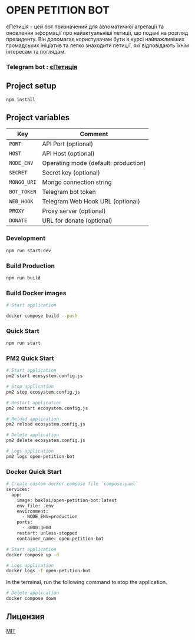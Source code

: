 # OPEN PETITION BOT

єПетиція - цей бот призначений для автоматичної агрегації та оновлення інформації про найактуальніші петиції, що подані на розгляд президенту. Він допомагає користувачам бути в курсі найважливіших громадських ініціатив та легко знаходити петиції, які відповідають їхнім інтересам та поглядам.

### Telegram bot : [єПетиція](https://t.me/OpenPetitionBot)

## Project setup

```
npm install
```

## Project variables

| Key         | Comment                              |
| ----------- | ------------------------------------ |
| `PORT`      | API Port (optional)                  |
| `HOST`      | API Host (optional)                  |
| `NODE_ENV`  | Operating mode (default: production) |
| `SECRET`    | Secret key (optional)                |
| `MONGO_URI` | Mongo connection string              |
| `BOT_TOKEN` | Telegram bot token                   |
| `WEB_HOOK`  | Telegram Web Hook URL (optional)     |
| `PROXY`     | Proxy server (optional)              |
| `DONATE`    | URL for donate (optional)            |

### Development

```bash
npm run start:dev
```

### Build Production

```bash
npm run build
```

### Build Docker images

```bash
# Start application

docker compose build --push
```

### Quick Start

```bash
npm run start
```

### PM2 Quick Start

```bash
# Start application
pm2 start ecosystem.config.js

# Stop application
pm2 stop ecosystem.config.js

# Restart application
pm2 restart ecosystem.config.js

# Reload application
pm2 reload ecosystem.config.js

# Delete application
pm2 delete ecosystem.config.js

# Logs application
pm2 logs open-petition-bot
```

### Docker Quick Start

```bash
# Create custom docker compose file `compose.yaml`
services:
  app:
    image: baklai/open-petition-bot:latest
    env_file: .env
    environment:
      - NODE_ENV=production
    ports:
      - 3000:3000
    restart: unless-stopped
    container_name: open-petition-bot
```

```bash
# Start application
docker compose up -d
```

```bash
# Logs application
docker logs -f open-petition-bot
```

In the terminal, run the following command to stop the application.

```bash
# Delete application
docker compose down
```

## Лицензия

[MIT](LICENSE)
